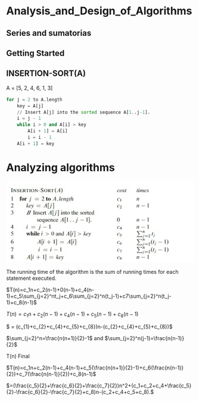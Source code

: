 # Analysis_and_Design_of_Algorithms

## Series and sumatorias


## Getting Started 

## INSERTION-SORT(A)

A = [5, 2, 4, 6, 1, 3]

```py
for j = 2 to A.length 
    key = A[j]
    // Insert A[j] into the sorted sequence A[1..j-1].
    i = j - 1
    while i > 0 and A[i] > key
        A[i + 1] = A[i]
        i = i - 1
    A[i + 1] = key
```

# Analyzing algorithms

![insertion](./images/insertion-sort.jpg)

The running time of the algorithm is the sum of running times for each statement executed.

$T(n)=c_1n+c_2(n-1)+0(n-1)+c_4(n-1)+c_5\sum_{j=2}^nt_j+c_6\sum_{j=2}^n(t_j-1)+c7\sum_{j=2}^n(t_j-1)+c_8(n-1)$


$T(n)=c_1n+c_2(n-1)+c_4(n-1)+c_5(n-1)+c_8(n-1)$

$ = (c_{1}+c_{2}+c_{4}+c_{5}+c_{8})n-(c_{2}+c_{4}+c_{5}+c_{8})$

$\sum_{j=2}^n=\frac{n(n+1)}{2}-1$ and $\sum_{j=2}^n(j-1)=\frac{n(n-1)}{2}$

T(n) Final

$T(n)=c_1n+c_2(n-1)+c_4(n-1)+c_5(\frac{n(n+1)}{2}-1)+c_6(\frac{n(n-1)}{2})+c_7(\frac{n(n-1)}{2})+c_8(n-1)$

$=(\frac{c_5}{2}+\frac{c_6}{2}+\frac{c_7}{2})n^2+(c_1+c_2+c_4+\frac{c_5}{2}-\frac{c_6}{2}-\frac{c_7}{2}+c_8)n-(c_2+c_4+c_5+c_8).$